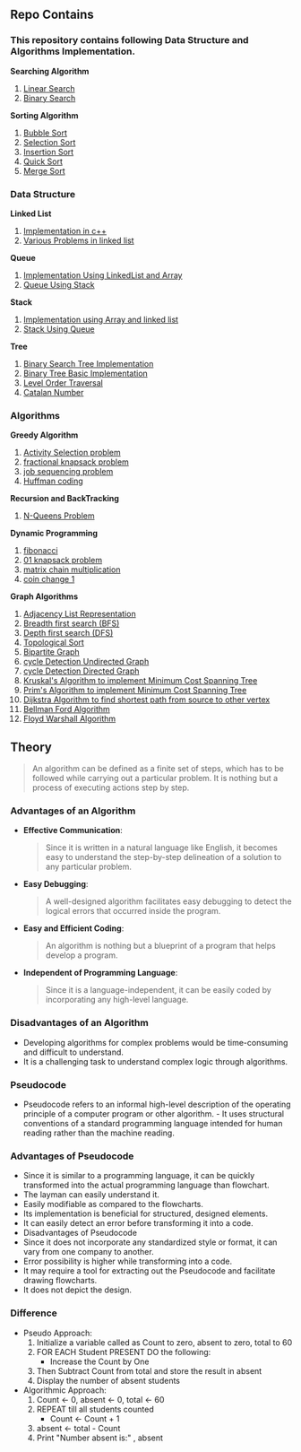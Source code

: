 
## Repo Contains 

### This repository contains following Data Structure and Algorithms Implementation.

**Searching Algorithm**
  1. [Linear Search](https://github.com/AbhijeetAnand45/Algorithm/blob/master/Programs/Searching/linearSearch.cpp)
  2. [Binary Search](https://github.com/AbhijeetAnand45/Algorithm/blob/master/Programs/Searching/BinarySearch.cpp)


**Sorting Algorithm**
  1. [Bubble Sort](https://github.com/AbhijeetAnand45/Algorithm/blob/master/Programs/SortingAlgorithm/BubbleSort.cpp)
  2. [Selection Sort](https://github.com/AbhijeetAnand45/Algorithm/blob/master/Programs/SortingAlgorithm/SelectionSort.cpp)
  3. [Insertion Sort](https://github.com/AbhijeetAnand45/Algorithm/blob/master/Programs/SortingAlgorithm/InsertionSort.cpp)
  4. [Quick Sort](https://github.com/AbhijeetAnand45/Algorithm/blob/master/Programs/SortingAlgorithm/QuickSort.cpp)
  5. [Merge Sort](https://github.com/AbhijeetAnand45/Algorithm/blob/master/Programs/SortingAlgorithm/MergeSort.cpp)


### Data Structure

**Linked List**
  1. [Implementation in c++](https://github.com/AbhijeetAnand45/Algorithm/blob/master/Programs/LinkedList/LL.cpp)
  2. [Various Problems in linked list](https://github.com/AbhijeetAnand45/Algorithm/blob/master/Programs/LinkedList)


**Queue**
  1. [Implementation Using LinkedList and Array](https://github.com/AbhijeetAnand45/Algorithm/blob/master/Programs/Queue)
  2. [Queue Using Stack]()


**Stack**
  1. [Implementation using Array and linked list](https://github.com/AbhijeetAnand45/Algorithm/blob/master/Programs/Stack)
  2. [Stack Using Queue]()


**Tree**
  1. [Binary Search Tree Implementation](https://github.com/AbhijeetAnand45/Algorithm/blob/master/Programs/Tree/BST.c)
  2. [Binary Tree Basic Implementation](https://github.com/AbhijeetAnand45/Algorithm/blob/master/Programs/Tree/BinaryTreeImplement.cpp)
  3. [Level Order Traversal](https://github.com/AbhijeetAnand45/Algorithm/blob/master/Programs/Tree/LevelOrder.cpp)
  4. [Catalan Number](https://github.com/AbhijeetAnand45/Algorithm/blob/master/Programs/Tree/CatalanNumber.cpp)


### Algorithms

**Greedy Algorithm**
  1. [Activity Selection problem](https://github.com/AbhijeetAnand45/Algorithm/blob/master/Programs/Greedy%20Algorithm/ActivitySelection.cpp)
  2. [fractional knapsack problem](https://github.com/AbhijeetAnand45/Algorithm/blob/master/Programs/Greedy%20Algorithm/knapsack.cpp)
  3. [job sequencing problem](https://github.com/AbhijeetAnand45/Algorithm/blob/master/Programs/Greedy%20Algorithm/job_sequecing.c)
  4. [Huffman coding](https://github.com/AbhijeetAnand45/Algorithm/blob/master/Programs/Greedy%20Algorithm/huffman_coding.c)


**Recursion and BackTracking**
  1. [N-Queens Problem](https://github.com/AbhijeetAnand45/Algorithm/blob/master/Programs/BackTracking/N_Queens_Problem.cpp)


**Dynamic Programming**
  1. [fibonacci](https://github.com/AbhijeetAnand45/Algorithm/blob/master/Programs/Dynamic_Programming/fibonacci.cpp)
  2. [01 knapsack problem](https://github.com/AbhijeetAnand45/Algorithm/blob/master/Programs/Dynamic_Programming/knapsack_01.c)
  3. [matrix chain multiplication](https://github.com/AbhijeetAnand45/Algorithm/blob/master/Programs/Dynamic_Programming/matrix_chainmultiplication.c)
  4. [coin change 1](https://github.com/AbhijeetAnand45/Algorithm/blob/master/Programs/Dynamic_Programming/coinChange.cpp)
  

**Graph Algorithms**
  1. [Adjacency List Representation](https://github.com/AbhijeetAnand45/Algorithm/blob/master/Programs/Graph/GraphRepAdjList.cpp)
  2. [Breadth first search (BFS)](https://github.com/AbhijeetAnand45/Algorithm/blob/master/Programs/Graph/BFS.cpp)
  3. [Depth first search (DFS)](https://github.com/AbhijeetAnand45/Algorithm/blob/master/Programs/Graph/DFS.cpp)
  4. [Topological Sort](https://github.com/AbhijeetAnand45/Algorithm/blob/master/Programs/Graph/topological_sort.cpp)
  5. [Bipartite Graph](https://github.com/AbhijeetAnand45/Algorithm/blob/master/Programs/Graph/BipartiteGraph.cpp)
  6. [cycle Detection Undirected Graph](https://github.com/AbhijeetAnand45/Algorithm/blob/master/Programs/Graph/cycleDetection_UndirectedGraph.cpp)
  7. [cycle Detection Directed Graph](https://github.com/AbhijeetAnand45/Algorithm/blob/master/Programs/Graph/cycleDetectIn_DirectedGraph.cpp)
  8. [Kruskal's Algorithm to implement Minimum Cost Spanning Tree](https://github.com/AbhijeetAnand45/Algorithm/blob/master/Programs/Graph/Kruskals.cpp)
  9. [Prim's Algorithm to implement Minimum Cost Spanning Tree](https://github.com/AbhijeetAnand45/Algorithm/blob/master/Programs/Graph/Prims.cpp)
  10. [Dijkstra Algorithm to find shortest path from source to other vertex](https://github.com/AbhijeetAnand45/Algorithm/blob/master/Programs/Graph/Dijkstra.c)
  11. [Bellman Ford Algorithm](https://github.com/AbhijeetAnand45/Algorithm/blob/master/Programs/Graph/BellmanFordAlgorithm.cpp)
  12. [Floyd Warshall Algorithm](https://github.com/AbhijeetAnand45/Algorithm/blob/master/Programs/Graph/FloydWarshall.cpp)


## Theory
  > An algorithm can be defined as a finite set of steps, which has to be followed while carrying out a particular problem. It is nothing but a process of executing actions step by step.

### Advantages of an Algorithm

- **Effective Communication**:
    > Since it is written in a natural language like English, it becomes easy to understand the step-by-step delineation of a solution to any particular problem.
- **Easy Debugging**: 
    > A well-designed algorithm facilitates easy debugging to detect the logical errors that occurred inside the program.
- **Easy and Efficient Coding**:
    > An algorithm is nothing but a blueprint of a program that helps develop a program.
- **Independent of Programming Language**: 
    > Since it is a language-independent, it can be easily coded by incorporating any high-level language.

### Disadvantages of an Algorithm
- Developing algorithms for complex problems would be time-consuming and difficult to understand.
- It is a challenging task to understand complex logic through algorithms.

### Pseudocode
- Pseudocode refers to an informal high-level description of the operating principle of a computer program or other algorithm. - It uses structural conventions of a standard programming language intended for human reading rather than the machine reading.

### Advantages of Pseudocode
- Since it is similar to a programming language, it can be quickly transformed into the actual programming language than flowchart.
- The layman can easily understand it.
- Easily modifiable as compared to the flowcharts.
- Its implementation is beneficial for structured, designed elements.
- It can easily detect an error before transforming it into a code.
- Disadvantages of Pseudocode
- Since it does not incorporate any standardized style or format, it can vary from one company to another.
- Error possibility is higher while transforming into a code.
- It may require a tool for extracting out the Pseudocode and facilitate drawing flowcharts.
- It does not depict the design.


### Difference 
- Pseudo Approach:
    1. Initialize a variable called as Count to zero, absent to zero, total to 60
    2. FOR EACH Student PRESENT DO the following:
         - Increase the Count by One
    3. Then Subtract Count from total and store the result in absent
    4. Display the number of absent students
- Algorithmic Approach:
    1. Count <- 0, absent <- 0, total <- 60
    2. REPEAT till all students counted
         - Count <- Count + 1
    3. absent <- total - Count
    4. Print "Number absent is:" , absent
  


